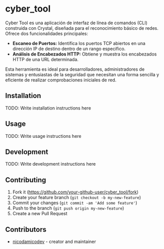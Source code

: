 # cyber_tool

Cyber Tool es una aplicación de interfaz de línea de comandos (CLI) construida con Crystal, diseñada para el reconocimiento básico de redes. Ofrece dos funcionalidades principales:

*   **Escaneo de Puertos:** Identifica los puertos TCP abiertos en una dirección IP de destino dentro de un rango específico.
*   **Análisis de Encabezados HTTP:** Obtiene y muestra los encabezados HTTP de una URL determinada.

Esta herramienta es ideal para desarrolladores, administradores de sistemas y entusiastas de la seguridad que necesitan una forma sencilla y eficiente de realizar comprobaciones iniciales de red.

## Installation

TODO: Write installation instructions here

## Usage

TODO: Write usage instructions here

## Development

TODO: Write development instructions here

## Contributing

1. Fork it (<https://github.com/your-github-user/cyber_tool/fork>)
2. Create your feature branch (`git checkout -b my-new-feature`)
3. Commit your changes (`git commit -am 'Add some feature'`)
4. Push to the branch (`git push origin my-new-feature`)
5. Create a new Pull Request

## Contributors

- [nicodamicodev](https://github.com/your-github-user) - creator and maintainer
